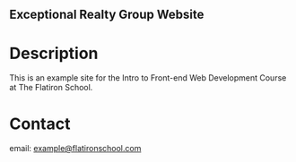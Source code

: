 Exceptional Realty Group Website
---

# Description

This is an example site for the Intro to Front-end Web Development Course at The Flatiron School.

# Contact

email: example@flatironschool.com
